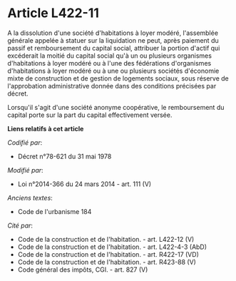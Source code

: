 # Article L422-11

A la dissolution d'une société d'habitations à loyer modéré, l'assemblée générale appelée à statuer sur la liquidation ne
peut, après paiement du passif et remboursement du capital social, attribuer la portion d'actif qui excéderait la moitié du
capital social qu'à un ou plusieurs organismes d'habitations à loyer modéré ou à l'une des fédérations d'organismes
d'habitations à loyer modéré ou à une ou plusieurs sociétés d'économie mixte de construction et de gestion de logements
sociaux, sous réserve de l'approbation administrative donnée dans des conditions précisées par décret.

Lorsqu'il s'agit d'une société anonyme coopérative, le remboursement du capital porte sur la part du capital effectivement
versée.

**Liens relatifs à cet article**

_Codifié par_:

  - Décret n°78-621 du 31 mai 1978

_Modifié par_:

  - Loi n°2014-366 du 24 mars 2014 - art. 111 (V)

_Anciens textes_:

  - Code de l'urbanisme 184

_Cité par_:

  - Code de la construction et de l'habitation. - art. L422-12 (V)
  - Code de la construction et de l'habitation. - art. L422-4-3 (AbD)
  - Code de la construction et de l'habitation. - art. R422-17 (VD)
  - Code de la construction et de l'habitation. - art. R423-88 (V)
  - Code général des impôts, CGI. - art. 827 (V)
